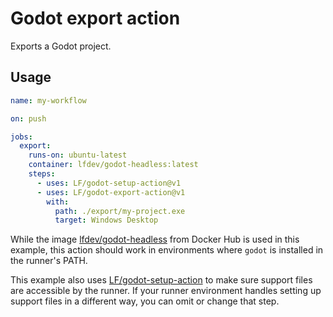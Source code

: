 # Godot export action

Exports a Godot project.

## Usage

```yaml
name: my-workflow

on: push

jobs:
  export:
    runs-on: ubuntu-latest
    container: lfdev/godot-headless:latest
    steps:
      - uses: LF/godot-setup-action@v1
      - uses: LF/godot-export-action@v1
        with:
          path: ./export/my-project.exe
          target: Windows Desktop
```

While the image [lfdev/godot-headless](https://hub.docker.com/r/lfdev/godot-headless) from Docker Hub is used in this example, this action should work in environments where `godot` is installed in the runner's PATH.

This example also uses [LF/godot-setup-action](https://github.com/LF/godot-setup-action) to make sure support files are accessible by the runner. If your runner environment handles setting up support files in a different way, you can omit or change that step.
